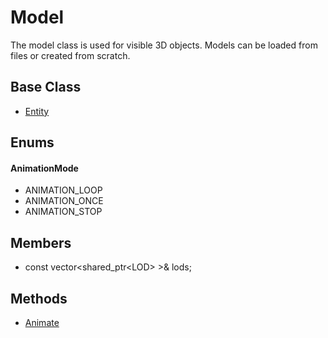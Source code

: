 # Model
The model class is used for visible 3D objects. Models can be loaded from files or created from scratch.

## Base Class
* [Entity](../Object/CPP_Entity.md)

## Enums ##

#### AnimationMode ####
- ANIMATION_LOOP
- ANIMATION_ONCE
- ANIMATION_STOP

## Members
* const vector\<shared_ptr\<LOD\> \>& lods;

## Methods
* [Animate](API_Model_Animate.md)
